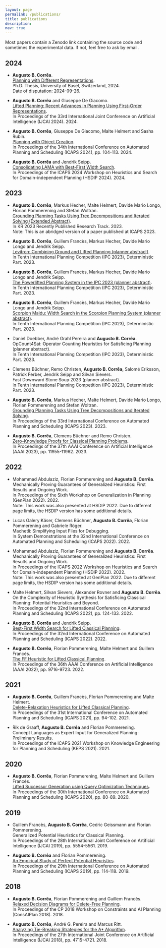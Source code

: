 ```yaml
---
layout: page
permalink: /publications/
title: publications
description:
nav: true
---
```


Most papers contain a Zenodo link containing the source code and sometimes the
experimental data. If not, feel free to ask by email.

## 2024

- **Augusto B. Corrêa**.\
 [Planning with Different Representations](../assets/pdf/correa-phd2024.pdf).\
 Ph.D. Thesis, University of Basel, Switzerland, 2024.\
 Date of disputation: 2024-09-26.

- **Augusto B. Corrêa** and Giuseppe De Giacomo.\
 [Lifted Planning: Recent Advances in Planning Using First-Order Representations](../assets/pdf/correa-degiacomo-ijcai2024.pdf).\
 In Proceedings of the 33rd International Joint Conference on Artificial Intelligence (IJCAI 2024). 2024.

- **Augusto B. Corrêa**, Giuseppe De Giacomo, Malte Helmert and Sasha Rubin.\
 [Planning with Object Creation](../assets/pdf/correa-et-al-icaps2024.pdf).\
 In Proceedings of the 34th International Conference on Automated Planning and Scheduling (ICAPS 2024), pp. 104-113. 2024.

- **Augusto B. Corrêa** and Jendrik Seipp.\
 [Consolidating LAMA with Best-First Width Search](../assets/pdf/correa-seipp-icaps2024wshsdip.pdf).\
 In Proceedings of the ICAPS 2024 Workshop on Heuristics and Search for Domain-independent Planning (HSDIP 2024). 2024.

## 2023

- **Augusto B. Corrêa**, Markus Hecher, Malte Helmert, Davide Mario Longo, Florian Pommerening and Stefan Woltran.\
 [Grounding Planning Tasks Using Tree Decompositions and Iterated Solving (Extended Abstract)](../assets/pdf/correa-et-al-kr2023.pdf).\
 In KR 2023 Recently Published Research Track. 2023.\
 Note: This is an abridged version of a paper published at ICAPS 2023.

- **Augusto B. Corrêa**, Guillem Francès, Markus Hecher, Davide Mario Longo and Jendrik Seipp.\
 [Levitron: Combining Ground and Lifted Planning (planner abstract)](../assets/pdf/correa-et-al-ipc2023a.pdf).\
 In Tenth International Planning Competition (IPC 2023), Deterministic Part. 2023.

- **Augusto B. Corrêa**, Guillem Francès, Markus Hecher, Davide Mario Longo and Jendrik Seipp.\
 [The Powerlifted Planning System in the IPC 2023 (planner abstract)](../assets/pdf/correa-et-al-ipc2023b.pdf).\
 In Tenth International Planning Competition (IPC 2023), Deterministic Part. 2023.

- **Augusto B. Corrêa**, Guillem Francès, Markus Hecher, Davide Mario Longo and Jendrik Seipp.\
 [Scorpion Maidu: Width Search in the Scorpion Planning System (planner abstract)](../assets/pdf/correa-et-al-ipc2023c.pdf).\
 In Tenth International Planning Competition (IPC 2023), Deterministic Part. 2023.

- Daniel Doebber, André Grahl Pereira and **Augusto B. Corrêa**.\
 OpCount4Sat: Operator Counting Heuristics for Satisficing Planning (planner abstract).\
 In Tenth International Planning Competition (IPC 2023), Deterministic Part. 2023.

- Clemens Büchner, Remo Christen, **Augusto B. Corrêa**, Salomé Eriksson, Patrick Ferber, Jendrik Seipp and Silvan Sievers.\
 Fast Downward Stone Soup 2023 (planner abstract).\
 In Tenth International Planning Competition (IPC 2023), Deterministic Part. 2023.

- **Augusto B. Corrêa**, Markus Hecher, Malte Helmert, Davide Mario Longo, Florian Pommerening and Stefan Woltran.\
 [Grounding Planning Tasks Using Tree Decompositions and Iterated Solving](../assets/pdf/correa-et-al-icaps2023.pdf).\
 In Proceedings of the 33rd International Conference on Automated Planning and Scheduling (ICAPS 2023). 2023.

- **Augusto B. Corrêa**, Clemens Büchner and Remo Christen.\
 [Zero-Knowledge Proofs for Classical Planning Problems](../assets/pdf/correa-et-al-aaai2023.pdf).\
 In Proceedings of the 37th AAAI Conference on Artificial Intelligence (AAAI 2023), pp. 11955-11962. 2023.

## 2022

- Mohammad Abdulaziz, Florian Pommerening and **Augusto B. Corrêa**.\
 Mechanically Proving Guarantees of Generalized Heuristics: First Results and Ongoing Work.\
 In Proceedings of the Sixth Workshop on Generalization in Planning (GenPlan 2022). 2022.\
 Note: This work was also presented at HSDIP 2022. Due to different page limits, the HSDIP version has some additional details.

- Lucas Galery Käser, Clemens Büchner, **Augusto B. Corrêa**, Florian Pommerening and Gabriele Röger.\
 Machetli: Simplifying Input Files for Debugging.\
 In System Demonstrations at the 32nd International Conference on Automated Planning and Scheduling (ICAPS 2022). 2022.

- Mohammad Abdulaziz, Florian Pommerening and **Augusto B. Corrêa**.\
 Mechanically Proving Guarantees of Generalized Heuristics: First Results and Ongoing Work.\
 In Proceedings of the ICAPS 2022 Workshop on Heuristics and Search for Domain-independent Planning (HSDIP 2022). 2022.\
 Note: This work was also presented at GenPlan 2022. Due to different page limits, the HSDIP version has some additional details.

- Malte Helmert, Silvan Sievers, Alexander Rovner and **Augusto B. Corrêa**.\
 On the Complexity of Heuristic Synthesis for Satisficing Classical Planning: Potential Heuristics and Beyond.\
 In Proceedings of the 32nd International Conference on Automated Planning and Scheduling (ICAPS 2022), pp. 124-133. 2022.

- **Augusto B. Corrêa** and Jendrik Seipp.\
 [Best-First Width Search for Lifted Classical Planning](../assets/pdf/correa-seipp-icaps2022.pdf).\
 In Proceedings of the 32nd International Conference on Automated Planning and Scheduling (ICAPS 2022). 2022.

- **Augusto B. Corrêa**, Florian Pommerening, Malte Helmert and Guillem Francès.\
 [The FF Heuristic for Lifted Classical Planning](../assets/pdf/correa-et-al-aaai2022.pdf).\
 In Proceedings of the 36th AAAI Conference on Artificial Intelligence (AAAI 2022), pp. 9716-9723. 2022.

## 2021

- **Augusto B. Corrêa**, Guillem Francès, Florian Pommerening and Malte Helmert.\
 [Delete-Relaxation Heuristics for Lifted Classical Planning](../assets/pdf/correa-et-al-icaps2021.pdf).\
 In Proceedings of the 31st International Conference on Automated Planning and Scheduling (ICAPS 2021), pp. 94-102. 2021.

- Rik de Graaff, **Augusto B. Corrêa** and Florian Pommerening.\
 Concept Languages as Expert Input for Generalized Planning: Preliminary Results.\
 In Proceedings of the ICAPS 2021 Workshop on Knowledge Engineering for Planning and Scheduling (KEPS 2021). 2021.

## 2020

- **Augusto B. Corrêa**, Florian Pommerening, Malte Helmert and Guillem Francès.\
 [Lifted Successor Generation using Query Optimization Techniques](../assets/pdf/correa-et-al-icaps2020.pdf).\
 In Proceedings of the 30th International Conference on Automated Planning and Scheduling (ICAPS 2020), pp. 80-89. 2020.

## 2019

- Guillem Francès, **Augusto B. Corrêa**, Cedric Geissmann and Florian Pommerening.\
 Generalized Potential Heuristics for Classical Planning.\
 In Proceedings of the 28th International Joint Conference on Artificial Intelligence (IJCAI 2019), pp. 5554-5561. 2019.

- **Augusto B. Corrêa** and Florian Pommerening.\
 [An Empirical Study of Perfect Potential Heuristics](../assets/pdf/correa-pommerening-icaps2019.pdf).\
 In Proceedings of the 29th International Conference on Automated Planning and Scheduling (ICAPS 2019), pp. 114-118. 2019.

## 2018

- **Augusto B. Corrêa**, Florian Pommerening and Guillem Francès.\
 [Relaxed Decision Diagrams for Delete-Free Planning](../assets/pdf/correa-et-al-cp2018wsconsaiplan.pdf).\
 In Proceedings of the CP 2018 Workshop on Constraints and AI Planning (ConsAIPlan 2018). 2018.

- **Augusto B. Corrêa**, André G. Pereira and Marcus Ritt.\
 [Analyzing Tie-Breaking Strategies for the A* Algorithm](../assets/pdf/correa-et-al-ijcai2018.pdf).\
 In Proceedings of the 27th International Joint Conference on Artificial Intelligence (IJCAI 2018), pp. 4715-4721. 2018.
